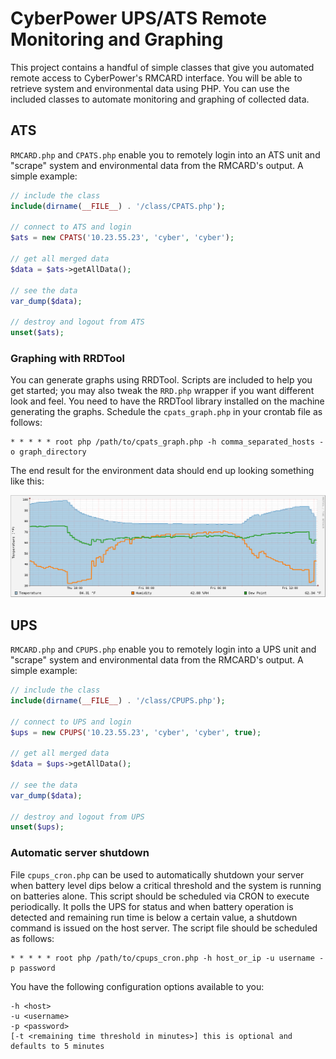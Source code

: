 # CyberPower UPS/ATS Remote Monitoring and Graphing

This project contains a handful of simple classes that give you automated remote access to CyberPower's
RMCARD interface. You will be able to retrieve system and environmental data
using PHP. You can use the included classes to automate monitoring and graphing
of collected data.

## ATS

`RMCARD.php` and `CPATS.php` enable you to remotely login into an ATS unit and "scrape"
system and environmental data from the RMCARD's output. A simple example:

```php
// include the class
include(dirname(__FILE__) . '/class/CPATS.php');

// connect to ATS and login
$ats = new CPATS('10.23.55.23', 'cyber', 'cyber');

// get all merged data
$data = $ats->getAllData();

// see the data
var_dump($data);

// destroy and logout from ATS
unset($ats);
```

### Graphing with RRDTool

You can generate graphs using RRDTool. Scripts are included to help you get started; you may also tweak the `RRD.php` wrapper if you want different look and feel.
You need to have the RRDTool library installed on the machine generating the graphs.
Schedule the `cpats_graph.php` in your crontab file as follows:

```
* * * * * root php /path/to/cpats_graph.php -h comma_separated_hosts -o graph_directory
```

The end result for the environment data should end up looking something like this:

![ATS Graph](https://raw.githubusercontent.com/davidus-sk/CyberPower/master/cpats_graph.png "ATS Graph")

## UPS

`RMCARD.php` and `CPUPS.php` enable you to remotely login into a UPS unit and "scrape"
system and environmental data from the RMCARD's output. A simple example:

```php
// include the class
include(dirname(__FILE__) . '/class/CPUPS.php');

// connect to UPS and login
$ups = new CPUPS('10.23.55.23', 'cyber', 'cyber', true);

// get all merged data
$data = $ups->getAllData();

// see the data
var_dump($data);

// destroy and logout from UPS
unset($ups);
```

### Automatic server shutdown

File `cpups_cron.php` can be used to automatically shutdown your server when battery level
dips below a critical threshold and the system is running on batteries alone. This script should be
scheduled via CRON to execute periodically. It polls the UPS for status and when
battery operation is detected and remaining run time is below a certain value, a shutdown
command is issued on the host server. The script file should be scheduled as follows:

```
* * * * * root php /path/to/cpups_cron.php -h host_or_ip -u username -p password
```

You have the following configuration options available to you:

```
-h <host>
-u <username>
-p <password>
[-t <remaining time threshold in minutes>] this is optional and defaults to 5 minutes
```